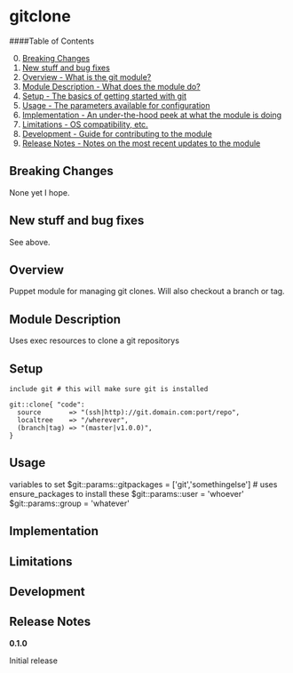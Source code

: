 gitclone
====

####Table of Contents

0. [Breaking Changes](#changes)
1. [New stuff and bug fixes](#new)
2. [Overview - What is the git module?](#overview)
3. [Module Description - What does the module do?](#module-description)
4. [Setup - The basics of getting started with git](#setup)
5. [Usage - The parameters available for configuration](#usage)
6. [Implementation - An under-the-hood peek at what the module is doing](#implementation)
7. [Limitations - OS compatibility, etc.](#limitations)
8. [Development - Guide for contributing to the module](#development)
9. [Release Notes - Notes on the most recent updates to the module](#release-notes)

Breaking Changes
----------------

None yet I hope.

New stuff and bug fixes
-----------------------

See above.

Overview
--------

Puppet module for managing git clones. Will also checkout a branch or tag.

Module Description
------------------

Uses exec resources to clone a git repositorys

Setup
-----

    include git # this will make sure git is installed

    git::clone{ "code":
      source       => "(ssh|http)://git.domain.com:port/repo",
      localtree    => "/wherever",
      (branch|tag) => "(master|v1.0.0)",
    }

Usage
-----

variables to set
    $git::params::gitpackages  = ['git','somethingelse'] # uses ensure_packages to install these
    $git::params::user         = 'whoever'
    $git::params::group        = 'whatever'

Implementation
--------------


Limitations
------------


Development
-----------


Release Notes
-------------

**0.1.0**

Initial release
